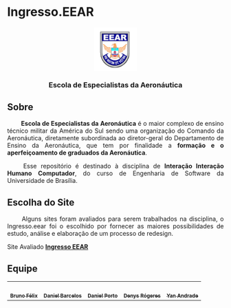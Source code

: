 # Ingresso.EEAR

<div align="center">
  <img width=20% align="center" src="assets/imagens/logo_eear.png"/>
</div>

<h3 align="center">Escola de Especialistas da Aeronáutica</h3>

## Sobre

<p style="text-align: justify;">&emsp;&emsp; 
<strong>Escola de Especialistas da Aeronáutica</strong> é o maior complexo de ensino técnico militar da América do Sul sendo uma organização do Comando da Aeronáutica, diretamente subordinada ao diretor-geral do Departamento de Ensino da Aeronáutica, que tem por finalidade a <strong>formação e o aperfeiçoamento de graduados da Aeronáutica</strong>.
</p>

<p style="text-align: justify;">&emsp;&emsp;
Esse repositório é destinado à disciplina de <strong>Interação Interação Humano Computador</strong>, do curso de Engenharia de Software da Universidade de Brasília.
</p>

## Escolha do Site

<p style="text-align: justify;">&emsp;&emsp; 
Alguns sites foram avaliados para serem trabalhados na disciplina, o Ingresso.eear foi o escolhido por fornecer as maiores possibilidades de estudo, análise e elaboração de um processo de redesign.    
</p>


Site Avaliado [**Ingresso EEAR**](https://ingresso.eear.aer.mil.br/)

## Equipe

<table>
    <tr>
        <td align="center"><a href="https://github.com/Bruno-Felix"><img style="border-radius: 50%;" src="https://avatars2.githubusercontent.com/u/38890440?s=400&u=9c14ab68fc12dbeb25956056fe86bb075d138fa5&v=4" width="100px;" alt=""/><br /><sub><b>Bruno Félix</b></sub></a><br /><a href="https://github.com/Bruno-Felix"></a></td>
        <td align="center"><a href="https://github.com/daniel-bm"><img style="border-radius: 50%;" src="https://avatars1.githubusercontent.com/u/38585724?s=400&u=46d21bc14c3d1acce6829b8a96329d23f432549f&v=4" width="100px;" alt=""/><br /><sub><b>Daniel Barcelos</b></sub></a><br /><a href="https://github.com/daniel-bm"></a></td>
        <td align="center"><a href="https://github.com/DanielPortods"><img style="border-radius: 50%;" src="https://avatars3.githubusercontent.com/u/48573556?s=400&u=e1d90cb87288030c0fcb57a9b537dd88a77e1525&v=4" width="100px;" alt=""/><br /><sub><b>Daniel Porto</b></sub></a><br /><a href="https://github.com/DanielPortods"></a></td>
        <td align="center"><a href="https://github.com/DenysRogeres"><img style="border-radius: 50%;" src="https://avatars0.githubusercontent.com/u/54676096?s=400&u=7b70aa8d6bd5ef6edffcd43686e81beb60546027&v=4" width="100px;" alt=""/><br /><sub><b>Denys Rógeres</b></sub></a><br /><a href="https://github.com/DenysRogeres"></a></td>
        <td align="center"><a href="https://github.com/yandrade1305"><img style="border-radius: 50%;" src="https://avatars.githubusercontent.com/u/48693812?s=400&u=8900df16f139e72b10ad2387d1a5f33682ca0f0f&v=4" width="100px;" alt=""/><br /><sub><b>Yan Andrade</b></sub></a><br /><a href="https://github.com/yandrade1305"></a></td> 
    </tr>
</table>